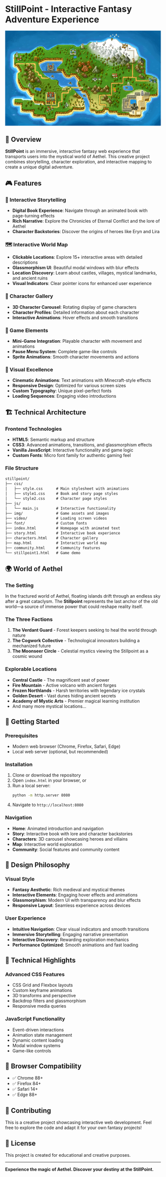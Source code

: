 # StillPoint - Interactive Fantasy Adventure Experience

![StillPoint Logo](./img/game_map.png)

## 🌟 Overview

**StillPoint** is an immersive, interactive fantasy web experience that transports users into the mystical world of Aethel. This creative project combines storytelling, character exploration, and interactive mapping to create a unique digital adventure.

## 🎮 Features

### 📖 Interactive Storytelling
- **Digital Book Experience**: Navigate through an animated book with page-turning effects
- **Rich Narrative**: Explore the Chronicles of Eternal Conflict and the lore of Aethel
- **Character Backstories**: Discover the origins of heroes like Eryn and Lira

### 🗺️ Interactive World Map
- **Clickable Locations**: Explore 15+ interactive areas with detailed descriptions
- **Glassmorphism UI**: Beautiful modal windows with blur effects
- **Location Discovery**: Learn about castles, villages, mystical landmarks, and ancient ruins
- **Visual Indicators**: Clear pointer icons for enhanced user experience

### 👥 Character Gallery
- **3D Character Carousel**: Rotating display of game characters
- **Character Profiles**: Detailed information about each character
- **Interactive Animations**: Hover effects and smooth transitions

### 🎯 Game Elements
- **Mini-Game Integration**: Playable character with movement and animations
- **Pause Menu System**: Complete game-like controls
- **Sprite Animations**: Smooth character movements and actions

### 🎨 Visual Excellence
- **Cinematic Animations**: Text animations with Minecraft-style effects
- **Responsive Design**: Optimized for various screen sizes
- **Custom Typography**: Unique pixel-perfect fonts
- **Loading Sequences**: Engaging video introductions

## 🏗️ Technical Architecture

### Frontend Technologies
- **HTML5**: Semantic markup and structure
- **CSS3**: Advanced animations, transitions, and glassmorphism effects
- **Vanilla JavaScript**: Interactive functionality and game logic
- **Custom Fonts**: Micro font family for authentic gaming feel

### File Structure
```
stillpoint/
├── css/
│   ├── style.css      # Main stylesheet with animations
│   ├── style1.css     # Book and story page styles
│   └── style2.css     # Character page styles
├── js/
│   └── main.js        # Interactive functionality
├── img/               # Game assets and images
├── video/             # Loading screen videos
├── font/              # Custom fonts
├── index.html         # Homepage with animated text
├── story.html         # Interactive book experience
├── characters.html    # Character gallery
├── map.html           # Interactive world map
├── community.html     # Community features
└── stillpoint1.html   # Game demo
```

## 🌍 World of Aethel

### The Setting
In the fractured world of Aethel, floating islands drift through an endless sky after a great cataclysm. The **Stillpoint** represents the last anchor of the old world—a source of immense power that could reshape reality itself.

### The Three Factions
1. **The Verdant Guard** - Forest keepers seeking to heal the world through nature
2. **The Cogwork Collective** - Technological innovators building a mechanized future
3. **The Moonseer Circle** - Celestial mystics viewing the Stillpoint as a cosmic wound

### Explorable Locations
- **Central Castle** - The magnificent seat of power
- **Fire Mountain** - Active volcano with ancient forges
- **Frozen Northlands** - Harsh territories with legendary ice crystals
- **Golden Desert** - Vast dunes hiding ancient secrets
- **Academy of Mystic Arts** - Premier magical learning institution
- And many more mystical locations...

## 🚀 Getting Started

### Prerequisites
- Modern web browser (Chrome, Firefox, Safari, Edge)
- Local web server (optional, but recommended)

### Installation
1. Clone or download the repository
2. Open `index.html` in your browser, or
3. Run a local server:
   ```bash
   python -m http.server 8080
   ```
4. Navigate to `http://localhost:8080`

### Navigation
- **Home**: Animated introduction and navigation
- **Story**: Interactive book with lore and character backstories
- **Characters**: 3D carousel showcasing heroes and villains
- **Map**: Interactive world exploration
- **Community**: Social features and community content

## 🎨 Design Philosophy

### Visual Style
- **Fantasy Aesthetic**: Rich medieval and mystical themes
- **Interactive Elements**: Engaging hover effects and animations
- **Glassmorphism**: Modern UI with transparency and blur effects
- **Responsive Layout**: Seamless experience across devices

### User Experience
- **Intuitive Navigation**: Clear visual indicators and smooth transitions
- **Immersive Storytelling**: Engaging narrative presentation
- **Interactive Discovery**: Rewarding exploration mechanics
- **Performance Optimized**: Smooth animations and fast loading

## 🔧 Technical Highlights

### Advanced CSS Features
- CSS Grid and Flexbox layouts
- Custom keyframe animations
- 3D transforms and perspective
- Backdrop filters and glassmorphism
- Responsive media queries

### JavaScript Functionality
- Event-driven interactions
- Animation state management
- Dynamic content loading
- Modal window systems
- Game-like controls

## 📱 Browser Compatibility

- ✅ Chrome 88+
- ✅ Firefox 84+
- ✅ Safari 14+
- ✅ Edge 88+

## 🤝 Contributing

This is a creative project showcasing interactive web development. Feel free to explore the code and adapt it for your own fantasy projects!

## 📄 License

This project is created for educational and creative purposes.

---

**Experience the magic of Aethel. Discover your destiny at the StillPoint.** 